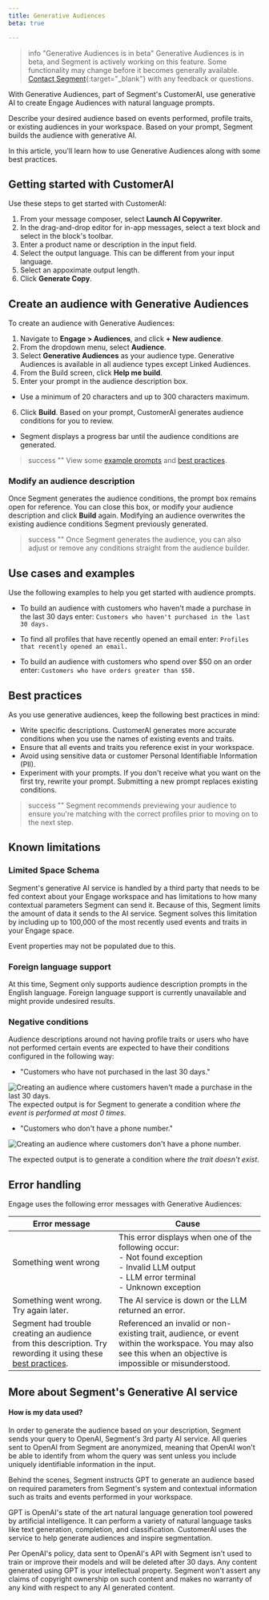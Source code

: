 ```yaml
---
title: Generative Audiences
beta: true

---
```


> info "Generative Audiences is in beta"
> Generative Audiences is in beta, and Segment is actively working on this feature. Some functionality may change before it becomes generally available. [Contact Segment](https://segment.com/help/contact/){:target="_blank"} with any feedback or questions.

With Generative Audiences, part of Segment's CustomerAI, use generative AI to create Engage Audiences with natural language prompts. 

Describe your desired audience based on events performed, profile traits, or existing audiences in your workspace. Based on your prompt, Segment builds the audience with generative AI.

In this article, you'll learn how to use Generative Audiences along with some best practices.


## Getting started with CustomerAI 
Use these steps to get started with CustomerAI:
<!-- ask for a demo of this process -->
1. From your message composer, select **Launch AI Copywriter**.
2. In the drag-and-drop editor for in-app messages, select a text block and select in the block's toolbar.
3. Enter a product name or description in the input field.
4. Select the output language. This can be different from your input language.
5. Select an appoximate output length.
6. Click **Generate Copy**.

## Create an audience with Generative Audiences 

To create an audience with Generative Audiences: 

1. Navigate to **Engage > Audiences**, and click **+ New audience**.
2. From the dropdown menu, select **Audience**.
3. Select **Generative Audiences** as your audience type. Generative Audiences is available in all audience types except Linked Audiences.
4. From the Build screen, click **Help me build**.
5. Enter your prompt in the audience description box. 
- Use a minimum of 20 characters and up to 300 characters maximum.
6. Click **Build**. Based on your prompt, CustomerAI generates audience conditions for you to review. 
- Segment displays a progress bar until the audience conditions are generated.

> success ""
> View some [example prompts](#use-cases-and-examples) and [best practices](#best-practices).

### Modify an audience description 

Once Segment generates the audience conditions, the prompt box remains open for reference. You can close this box, or modify your audience description and click **Build** again. Modifying an audience overwrites the existing audience conditions Segment previously generated. 

> success ""
> Once Segment generates the audience, you can also adjust or remove any conditions straight from the audience builder. 


## Use cases and examples

Use the following examples to help you get started with audience prompts.

- To build an audience with customers who haven't made a purchase in the last 30 days enter: `Customers who haven't purchased in the last 30 days.` 

- To find all profiles that have recently opened an email enter: `Profiles that recently opened an email.`

- To build an audience with customers who spend over $50 on an order enter: `Customers who have orders greater than $50.`


## Best practices

As you use generative audiences, keep the following best practices in mind:

- Write specific descriptions. CustomerAI generates more accurate conditions when you use the names of existing events and traits. 
- Ensure that all events and traits you reference exist in your workspace.
- Avoid using sensitive data or customer Personal Identifiable Information (PII).
- Experiment with your prompts. If you don't receive what you want on the first try, rewrite your prompt. Submitting a new prompt replaces existing conditions.

> success ""
> Segment recommends previewing your audience to ensure you're matching with the correct profiles prior to moving on to the next step.


## Known limitations

### Limited Space Schema 

Segment's generative AI service is handled by a third party that needs to be fed context about your Engage workspace and has limitations to how many contextual parameters Segment can send it. Because of this, Segment limits the amount of data it sends to the AI service. Segment solves this limitation by including up to 100,000 of the most recently used events and traits in your Engage space.

Event properties may not be populated due to this.

### Foreign language support

At this time, Segment only supports audience description prompts in the English language. Foreign language support is currently unavailable and might provide undesired results. 

### Negative conditions

Audience descriptions around not having profile traits or users who have not performed certain events are expected to have their conditions configured in the following way:

- "Customers who have not purchased in the last 30 days."

![Creating an audience where customers haven't made a purchase in the last 30 days.](/docs/engage/images/No-purchases.png)
The expected output is for Segment to generate a condition where *the event is performed at most 0 times*.

- "Customers who don't have a phone number."

![Creating an audience where customers don't have a phone number.](/docs/engage/images/phone-doesn't-exist.png)

The expected output is to generate a condition where *the trait doesn't exist*.


## Error handling

Engage uses the following error messages with Generative Audiences:

| Error message        | Cause                  |
|---------------------------|---------------------------------------|
| Something went wrong      | This error displays when one of the following occur: <br>  - Not found exception <br> - Invalid LLM output <br> - LLM error terminal <br> - Unknown exception                  |
| Something went wrong. Try again later. | The AI service is down or the LLM returned an error. |
| Segment had trouble creating an audience from this description. Try rewording it using these [best practices](#best-practices). | Referenced an invalid or non-existing trait, audience, or event within the workspace. You may also see this when an objective is impossible or misunderstood. |


## More about Segment's Generative AI service

#### How is my data used?

In order to generate the audience based on your description, Segment sends your query to OpenAI, Segment's 3rd party AI service. All queries sent to OpenAI from Segment are anonymized, meaning that OpenAI won't be able to identify from whom the query was sent unless you include uniquely identifiable information in the input.

Behind the scenes, Segment instructs GPT to generate an audience based on required parameters from Segment's system and contextual information such as traits and events performed in your workspace.

GPT is OpenAI's state of the art natural language generation tool powered by artificial intelligence. It can perform a variety of natural language tasks like text generation, completion, and classification. CustomerAI uses the service to help generate audiences and inspire segmentation.

Per OpenAI's policy, data sent to OpenAI's API with Segment isn't used to train or improve their models and will be deleted after 30 days. Any content generated using GPT is your intellectual property. Segment won't assert any claims of copyright ownership on such content and makes no warranty of any kind with respect to any AI generated content.